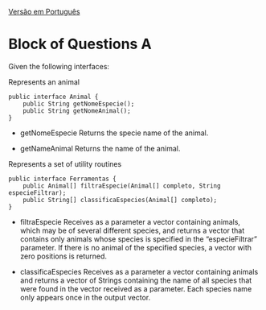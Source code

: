 [Versão em Português](Enunciado.md)

# Block of Questions A

Given the following interfaces:

Represents an animal

```
public interface Animal {
    public String getNomeEspecie();
    public String getNomeAnimal();
}
```

* getNomeEspecie Returns the specie name of the animal.

* getNameAnimal Returns the name of the animal.

Represents a set of utility routines

```
public interface Ferramentas {
    public Animal[] filtraEspecie(Animal[] completo, String especieFiltrar);
    public String[] classificaEspecies(Animal[] completo);
}
```

* filtraEspecie Receives as a parameter a vector containing animals, which may be of several different species, and returns a vector that contains only animals whose species is specified in the “especieFiltrar” parameter. If there is no animal of the specified species, a vector with zero positions is returned.

* classificaEspecies Receives as a parameter a vector containing animals and returns a vector of Strings containing the name of all species that were found in the vector received as a parameter. Each species name only appears once in the output vector.
